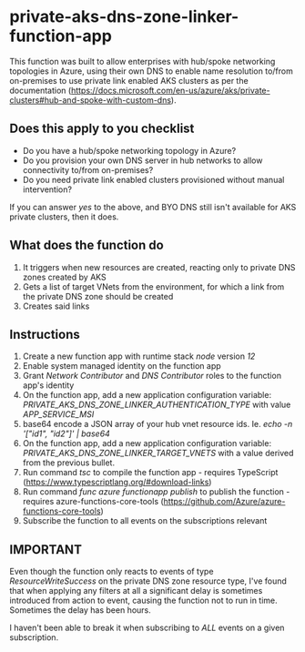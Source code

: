 # private-aks-dns-zone-linker-function-app

This function was built to allow enterprises with hub/spoke networking topologies in Azure, using their own DNS to enable name resolution to/from on-premises to use private link enabled AKS clusters as per the documentation (https://docs.microsoft.com/en-us/azure/aks/private-clusters#hub-and-spoke-with-custom-dns).

## Does this apply to you checklist

- Do you have a hub/spoke networking topology in Azure?
- Do you provision your own DNS server in hub networks to allow connectivity to/from on-premises?
- Do you need private link enabled clusters provisioned without manual intervention?

If you can answer *yes* to the above, and BYO DNS still isn't available for AKS private clusters, then it does.

## What does the function do

1. It triggers when new resources are created, reacting only to private DNS zones created by AKS
1. Gets a list of target VNets from the environment, for which a link from the private DNS zone should be created
1. Creates said links

## Instructions

1. Create a new function app with runtime stack *node* version *12*
1. Enable system managed identity on the function app
1. Grant *Network Contributor* and *DNS Contributor* roles to the function app's identity
1. On the function app, add a new application configuration variable: *PRIVATE_AKS_DNS_ZONE_LINKER_AUTHENTICATION_TYPE* with value *APP_SERVICE_MSI*
1. base64 encode a JSON array of your hub vnet resource ids. Ie. *echo -n '["id1", "id2"]' | base64*
1. On the function app, add a new application configuration variable: *PRIVATE_AKS_DNS_ZONE_LINKER_TARGET_VNETS* with a value derived from the previous bullet.
1. Run command *tsc* to compile the function app - requires TypeScript (https://www.typescriptlang.org/#download-links)
1. Run command *func azure functionapp publish <your-app-name>* to publish the function - requires azure-functions-core-tools (https://github.com/Azure/azure-functions-core-tools)
1. Subscribe the function to all events on the subscriptions relevant

## IMPORTANT

Even though the function only reacts to events of type *ResourceWriteSuccess* on the private DNS zone resource type, I've found that when applying any filters at all a significant delay is sometimes introduced from action to event, causing the function not to run in time. Sometimes the delay has been hours.

I haven't been able to break it when subscribing to *ALL* events on a given subscription.
